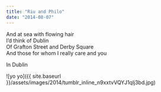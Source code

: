 ```yaml
---
title: "Riu and Philo"
date: "2014-08-07"
---
```


And at sea with flowing hair  
I’d think of Dublin  
Of Grafton Street and Derby Square  
And those for whom I really care and you

In Dublin

![yo yo]({{ site.baseurl }}/assets/images/2014/tumblr_inline_n9xxtvVQYJ1qlj3bd.jpg)
